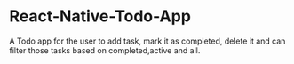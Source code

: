 # React-Native-Todo-App
A Todo app for the user to add task, mark it as completed, delete it and can filter those tasks based on completed,active and all.
